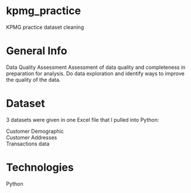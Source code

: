 # kpmg_practice
KPMG practice dataset cleaning

# General Info

Data Quality Assessment
Assessment of data quality and completeness in preparation for analysis.
Do data exploration and identify ways to improve the quality of the data.

# Dataset

3 datasets were given in one Excel file that I pulled into Python:

Customer Demographic 
<br>Customer Addresses
<br>Transactions data 

# Technologies
 
Python


